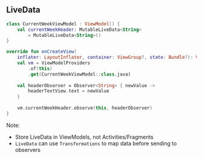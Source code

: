 ## LiveData

```kotlin
class CurrentWeekViewModel : ViewModel() {
    val currentWeekHeader: MutableLiveData<String>
        = MutableLiveData<String>()
}
```

```kotlin
override fun onCreateView(
    inflater: LayoutInflater, container: ViewGroup?, state: Bundle?): View? {        
    val vm = ViewModelProviders
        .of(this)
        .get(CurrentWeekViewModel::class.java)
    
    val headerObserver = Observer<String> { newValue ->
        headerTextView.text = newValue
    }
        
    vm.currentWeekHeader.observe(this, headerObserver)
}
```

Note:
+ Store LiveData in ViewModels, not Activities/Fragments
+ `LiveData` can use `Transformations` to map data before sending to observers